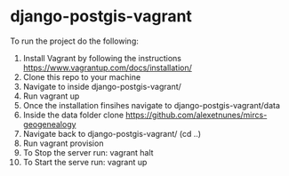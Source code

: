 # django-postgis-vagrant

To run the project do the following:

1. Install Vagrant by following the instructions https://www.vagrantup.com/docs/installation/
2. Clone this repo to your machine
3. Navigate to inside django-postgis-vagrant/
4. Run vagrant up
5. Once the installation finsihes navigate to django-postgis-vagrant/data
6. Inside the data folder clone https://github.com/alexetnunes/mircs-geogenealogy
7. Navigate back to django-postgis-vagrant/ (cd ..)
8. Run vagrant provision
9. To Stop the server run: vagrant halt
10. To Start the serve run: vagrant up
